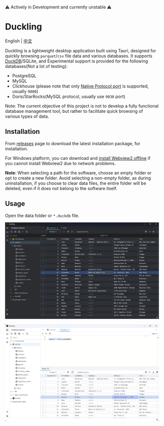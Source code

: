 ⚠️ Actively in Development and currently unstable ⚠️

# Duckling

English | [中文](./README.zh.md)

Duckling is a lightweight desktop application built using Tauri, designed for quickly browsing `parquet`/`csv` file data and various databases.
It supports [DuckDB](https://github.com/duckdb/duckdb)/SQLite, and Experimental support is provided for the following databases(Not a lot of testing):

- PostgreSQL
- MySQL
- Clickhouse (please note that only [Native Protocol port](https://clickhouse.com/docs/en/guides/sre/network-ports) is supported, usually `9000`)
- Doris/StarRocks(MySQL protocol, usually use `9030` port)

Note: The current objective of this project is not to develop a fully functional database management tool, but rather to facilitate quick browsing of various types of data.

## Installation

From [releases](https://github.com/l1xnan/Duckling/releases) page to download the latest installation package, for
installation.

For Windows platform, you can download and [install Webview2 offline](<(https://developer.microsoft.com/en-us/microsoft-edge/webview2/#download-section)>) if you
cannot install Webview2 due to network problems.

**Note**: When selecting a path for the software, choose an empty folder or opt to create a new folder. Avoid selecting a non-empty folder, as during uninstallation, if you choose to clear data files, the entire folder will be deleted, even if it does not belong to the software itself.

## Usage

Open the data folder or `*.duckdb` file.

![screenshot-dark](./assets/screenshot-dark.png)

![screenshot](./assets/screenshot.png)

